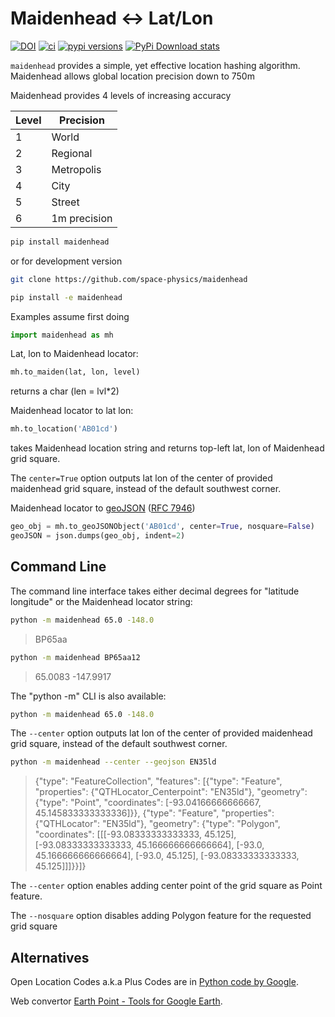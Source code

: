 # Maidenhead &lt;-&gt; Lat/Lon

[![DOI](https://zenodo.org/badge/132653071.svg)](https://zenodo.org/badge/latestdoi/132653071)
[![ci](https://github.com/space-physics/maidenhead/actions/workflows/ci.yml/badge.svg)](https://github.com/space-physics/maidenhead/actions/workflows/ci.yml)
[![pypi versions](https://img.shields.io/pypi/pyversions/maidenhead.svg)](https://pypi.python.org/pypi/maidenhead)
[![PyPi Download stats](http://pepy.tech/badge/maidenhead)](http://pepy.tech/project/maidenhead)

`maidenhead` provides a simple, yet effective location hashing algorithm.
Maidenhead allows global location precision down to 750m

Maidenhead provides 4 levels of increasing accuracy

  Level |  Precision
--------|------------
  1     |  World
  2     |  Regional
  3     |  Metropolis
  4     |  City
  5     |  Street
  6     |  1m precision

```sh
pip install maidenhead
```

or for development version

```sh
git clone https://github.com/space-physics/maidenhead

pip install -e maidenhead
```

Examples assume first doing

```python
import maidenhead as mh
```

Lat, lon to Maidenhead locator:

```python
mh.to_maiden(lat, lon, level)
```

returns a char (len = lvl*2)

Maidenhead locator to lat lon:

```python
mh.to_location('AB01cd')
```

takes Maidenhead location string and returns top-left lat, lon of Maidenhead grid square.

The `center=True` option outputs lat lon of the center of provided maidenhead grid square, instead of the default southwest corner.


Maidenhead locator to [geoJSON](https://geojson.org/) ([RFC 7946](https://tools.ietf.org/html/rfc7946))

```python
geo_obj = mh.to_geoJSONObject('AB01cd', center=True, nosquare=False)
geoJSON = json.dumps(geo_obj, indent=2)
```


## Command Line

The command line interface takes either decimal degrees for "latitude longitude" or the Maidenhead locator string:

```sh
python -m maidenhead 65.0 -148.0
```

> BP65aa

```sh
python -m maidenhead BP65aa12
```

> 65.0083 -147.9917

The "python -m" CLI is also available:

```sh
python -m maidenhead 65.0 -148.0
```

The `--center` option outputs lat lon of the center of provided maidenhead grid square, instead of the default southwest corner.


```sh
python -m maidenhead --center --geojson EN35ld
```

> {"type": "FeatureCollection", "features": [{"type": "Feature", "properties": {"QTHLocator_Centerpoint": "EN35ld"}, "geometry": {"type": "Point", "coordinates": [-93.04166666666667, 45.145833333333336]}}, {"type": "Feature", "properties": {"QTHLocator": "EN35ld"}, "geometry": {"type": "Polygon", "coordinates": [[[-93.08333333333333, 45.125], [-93.08333333333333, 45.166666666666664], [-93.0, 45.166666666666664], [-93.0, 45.125], [-93.08333333333333, 45.125]]]}}]}

The `--center` option enables adding center point of the grid square as Point feature.

The `--nosquare` option  disables  adding Polygon feature for the requested grid square


## Alternatives

Open Location Codes a.k.a Plus Codes are in
[Python code by Google](https://github.com/google/open-location-code/tree/master/python).

Web convertor [Earth Point - Tools for Google Earth](https://www.earthpoint.us/Convert.aspx).
